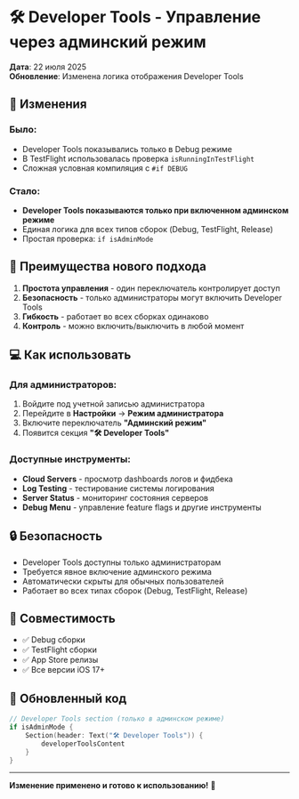 # 🛠 Developer Tools - Управление через админский режим

**Дата**: 22 июля 2025  
**Обновление**: Изменена логика отображения Developer Tools

## 📝 Изменения

### Было:
- Developer Tools показывались только в Debug режиме
- В TestFlight использовалась проверка `isRunningInTestFlight`
- Сложная условная компиляция с `#if DEBUG`

### Стало:
- **Developer Tools показываются только при включенном админском режиме**
- Единая логика для всех типов сборок (Debug, TestFlight, Release)
- Простая проверка: `if isAdminMode`

## 🎯 Преимущества нового подхода

1. **Простота управления** - один переключатель контролирует доступ
2. **Безопасность** - только администраторы могут включить Developer Tools
3. **Гибкость** - работает во всех сборках одинаково
4. **Контроль** - можно включить/выключить в любой момент

## 💻 Как использовать

### Для администраторов:
1. Войдите под учетной записью администратора
2. Перейдите в **Настройки** → **Режим администратора**
3. Включите переключатель **"Админский режим"**
4. Появится секция **"🛠 Developer Tools"**

### Доступные инструменты:
- **Cloud Servers** - просмотр dashboards логов и фидбека
- **Log Testing** - тестирование системы логирования
- **Server Status** - мониторинг состояния серверов
- **Debug Menu** - управление feature flags и другие инструменты

## 🔒 Безопасность

- Developer Tools доступны только администраторам
- Требуется явное включение админского режима
- Автоматически скрыты для обычных пользователей
- Работает во всех типах сборок (Debug, TestFlight, Release)

## 📱 Совместимость

- ✅ Debug сборки
- ✅ TestFlight сборки
- ✅ App Store релизы
- ✅ Все версии iOS 17+

## 🔄 Обновленный код

```swift
// Developer Tools section (только в админском режиме)
if isAdminMode {
    Section(header: Text("🛠 Developer Tools")) {
        developerToolsContent
    }
}
```

---

**Изменение применено и готово к использованию!** 🚀 